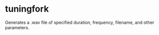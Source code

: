 tuningfork
==========

Generates a .wav file of specified duration, frequency, filename, and other parameters.
